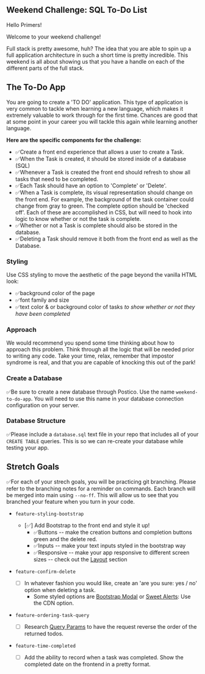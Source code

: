 
## Weekend Challenge: SQL To-Do List

Hello Primers! 

Welcome to your weekend challenge!

Full stack is pretty awesome, huh? The idea that you are able to spin up a full application architecture in such a short time is pretty incredible. This weekend is all about showing us that you have a handle on each of the different parts of the full stack. 

## The To-Do App

You are going to create a 'TO DO' application. This type of application is very common to tackle when learning a new language, which makes it extremely valuable to work through for the first time. Chances are good that at some point in your career you will tackle this again while learning another language.

**Here are the specific components for the challenge:**

* ✅Create a front end experience that allows a user to create a Task.
* ✅When the Task is created, it should be stored inside of a database (SQL)
* ✅Whenever a Task is created the front end should refresh to show all tasks that need to be completed.
* ✅Each Task should have an option to 'Complete' or 'Delete'.
* ✅When a Task is complete, its visual representation should change on the front end. For example, the background of the task container could change from gray to green. The complete option should be  'checked off'. Each of these are accomplished in CSS, but will need to hook into logic to know whether or not the task is complete.
* ✅Whether or not a Task is complete should also be stored in the database.
* ✅Deleting a Task should remove it both from the front end as well as the Database.

### Styling

Use CSS styling to move the aesthetic of the page beyond the vanilla HTML look:
  - ✅background color of the page
  - ✅font family and size
  - ✅text color & or background color of tasks *to show whether or not they have been completed*

### Approach

We would recommend you spend some time thinking about how to approach this problem. Think through all the logic that will be needed prior to writing any code. Take your time, relax, remember that impostor syndrome is real, and that you are capable of knocking this out of the park!

### Create a Database

✅Be sure to create a new database through Postico. Use the name `weekend-to-do-app`. You will need to use this name in your database connection configuration on your server.

### Database Structure

✅Please include a `database.sql` text file in your repo that includes all of your `CREATE TABLE` queries. This is so we can re-create your database while testing your app.

## Stretch Goals

✅For each of your strech goals, you will be practicing git branching. Please refer to the branching notes for a reminder on commands. Each branch will be merged into main using `--no-ff`. This will allow us to see that you branched your feature when you turn in your code.

- `feature-styling-bootstrap` 

    - [✅]  Add Bootstrap to the front end and style it up!
      -  ✅Buttons -- make the creation buttons and completion buttons green and the delete red.
      -  ✅Inputs -- make your text inputs styled in the bootstrap way
      -  ✅Responsive -- make your app responsive to different screen sizes -- check out the [Layout](https://getbootstrap.com/docs/4.1/layout/overview/) section

- `feature-confirm-delete`

    - [ ]  In whatever fashion you would like, create an 'are you sure: yes / no' option when deleting a task.
        - Some styled options are [Bootstrap Modal](https://getbootstrap.com/docs/4.0/components/modal/) or [Sweet Alerts](https://sweetalert.js.org/guides/): Use the CDN option.

- `feature-ordering-task-query` 

    - [ ]  Research [Query Params](https://expressjs.com/en/api.html#req.query) to have the request reverse the order of the returned todos. 
    
- `feature-time-completed` 

    - [ ]  Add the ability to record when a task was completed. Show the completed date on the frontend in a pretty format.
